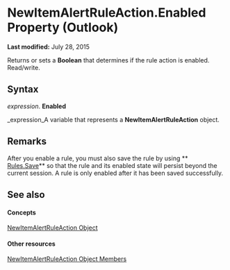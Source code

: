 
# NewItemAlertRuleAction.Enabled Property (Outlook)

 **Last modified:** July 28, 2015

Returns or sets a  **Boolean** that determines if the rule action is enabled. Read/write.

## Syntax

 _expression_. **Enabled**

 _expression_A variable that represents a  **NewItemAlertRuleAction** object.


## Remarks

After you enable a rule, you must also save the rule by using  ** [Rules.Save](d838eca0-4ec5-ab43-a031-fd65ab7d9f3c.md)** so that the rule and its enabled state will persist beyond the current session. A rule is only enabled after it has been saved successfully.


## See also


#### Concepts


 [NewItemAlertRuleAction Object](01d30816-50aa-ff23-69a0-4aa627b3d7e4.md)
#### Other resources


 [NewItemAlertRuleAction Object Members](d086c4b9-b991-b84b-08cb-f66149ecaa4b.md)
